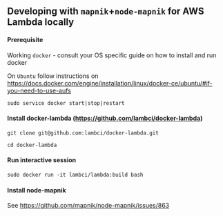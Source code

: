 ## Developing with `mapnik`+`node-mapnik` for AWS Lambda locally

#### Prerequisite

Working `docker` - consult your OS specific guide on how to install and run docker

On `Ubuntu` follow instructions on <https://docs.docker.com/engine/installation/linux/docker-ce/ubuntu/#if-you-need-to-use-aufs>

`sudo service docker start|stop|restart`

#### Install docker-lambda (<https://github.com/lambci/docker-lambda>)

`git clone git@github.com:lambci/docker-lambda.git`

`cd docker-lambda`

#### Run interactive session

`sudo docker run -it lambci/lambda:build bash`

#### Install node-mapnik

See <https://github.com/mapnik/node-mapnik/issues/863>

